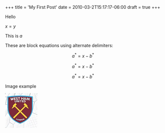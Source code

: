+++
title = 'My First Post'
date = 2010-03-2T15:17:17-06:00
draft = true
+++

Hello

$x=y$

This is $a$ 

These are block equations using alternate delimiters:

$$a^*=x-b^*$$

$$ a^*=x-b^* $$

$$
a^*=x-b^*
$$


Image example

![test](index.png)